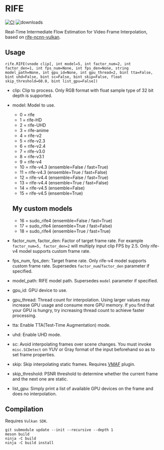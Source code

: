 # RIFE

[![CI](https://github.com/HomeOfVapourSynthEvolution/VapourSynth-RIFE-ncnn-Vulkan/actions/workflows/CI.yml/badge.svg)](https://github.com/HomeOfVapourSynthEvolution/VapourSynth-RIFE-ncnn-Vulkan/actions/workflows/CI.yml)
![downloads](https://img.shields.io/github/downloads/HomeOfVapourSynthEvolution/VapourSynth-RIFE-ncnn-Vulkan/total.svg)

Real-Time Intermediate Flow Estimation for Video Frame Interpolation, based on [rife-ncnn-vulkan](https://github.com/nihui/rife-ncnn-vulkan).


## Usage
    rife.RIFE(vnode clip[, int model=5, int factor_num=2, int factor_den=1, int fps_num=None, int fps_den=None, string model_path=None, int gpu_id=None, int gpu_thread=2, bint tta=False, bint uhd=False, bint sc=False, bint skip=False, float skip_threshold=60.0, bint list_gpu=False])

- clip: Clip to process. Only RGB format with float sample type of 32 bit depth is supported.

- model: Model to use.
  - 0 = rife
  - 1 = rife-HD
  - 2 = rife-UHD
  - 3 = rife-anime
  - 4 = rife-v2
  - 5 = rife-v2.3
  - 6 = rife-v2.4
  - 7 = rife-v3.0
  - 8 = rife-v3.1
  - 9 = rife-v4
  - 10 = rife-v4.3 (ensemble=False / fast=True)
  - 11 = rife-v4.3 (ensemble=True / fast=False)
  - 12 = rife-v4.4 (ensemble=False / fast=True)
  - 13 = rife-v4.4 (ensemble=True / fast=False)
  - 14 = rife-v4.5 (ensemble=False)
  - 15 = rife-v4.5 (ensemble=True)

  ## My custom models

  - 16 = sudo_rife4 (ensemble=False / fast=True)
  - 17 = sudo_rife4 (ensemble=True / fast=False)
  - 18 = sudo_rife4 (ensemble=True / fast=True)

- factor_num, factor_den: Factor of target frame rate. For example `factor_num=5, factor_den=2` will multiply input clip FPS by 2.5. Only rife-v4 model supports custom frame rate.

- fps_num, fps_den: Target frame rate. Only rife-v4 model supports custom frame rate. Supersedes `factor_num`/`factor_den` parameter if specified.

- model_path: RIFE model path. Supersedes `model` parameter if specified.

- gpu_id: GPU device to use.

- gpu_thread: Thread count for interpolation. Using larger values may increase GPU usage and consume more GPU memory. If you find that your GPU is hungry, try increasing thread count to achieve faster processing.

- tta: Enable TTA(Test-Time Augmentation) mode.

- uhd: Enable UHD mode.

- sc: Avoid interpolating frames over scene changes. You must invoke `misc.SCDetect` on YUV or Gray format of the input beforehand so as to set frame properties.

- skip: Skip interpolating static frames. Requires [VMAF](https://github.com/HomeOfVapourSynthEvolution/VapourSynth-VMAF) plugin.

- skip_threshold: PSNR threshold to determine whether the current frame and the next one are static.

- list_gpu: Simply print a list of available GPU devices on the frame and does no interpolation.

## Compilation

Requires `Vulkan SDK`.

```
git submodule update --init --recursive --depth 1
meson build
ninja -C build
ninja -C build install
```
